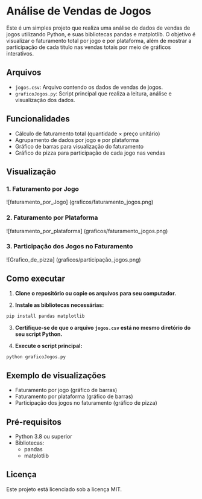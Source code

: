 # Análise de Vendas de Jogos

Este é um simples projeto que realiza uma análise de dados de vendas de jogos utilizando Python, e suas bibliotecas pandas e matplotlib. O objetivo é visualizar o faturamento total por jogo e por plataforma, além de mostrar a participação de cada título nas vendas totais por meio de gráficos interativos.

## Arquivos

- `jogos.csv`: Arquivo contendo os dados de vendas de jogos.
- `graficoJogos.py`: Script principal que realiza a leitura, análise e visualização dos dados.

## Funcionalidades

- Cálculo de faturamento total (quantidade × preço unitário)
- Agrupamento de dados por jogo e por plataforma
- Gráfico de barras para visualização do faturamento
- Gráfico de pizza para participação de cada jogo nas vendas

## Visualização

### 1. Faturamento por Jogo
![faturamento_por_Jogo]
(graficos/faturamento_jogos.png)

### 2. Faturamento por Plataforma
![faturamento_por_plataforma]
(graficos/faturamento_jogos.png)

### 3. Participação dos Jogos no Faturamento
![Grafico_de_pizza]
(graficos/participação_jogos.png)

## Como executar

1. **Clone o repositório ou copie os arquivos para seu computador.**

2. **Instale as bibliotecas necessárias:**

```bash
pip install pandas matplotlib
```

3. **Certifique-se de que o arquivo `jogos.csv` está no mesmo diretório do seu script Python.**

4. **Execute o script principal:**

```bash
python graficoJogos.py
```

## Exemplo de visualizações

- Faturamento por jogo (gráfico de barras)
- Faturamento por plataforma (gráfico de barras)
- Participação dos jogos no faturamento (gráfico de pizza)

## Pré-requisitos

- Python 3.8 ou superior
- Bibliotecas:
  - pandas
  - matplotlib

## Licença

Este projeto está licenciado sob a licença MIT.
